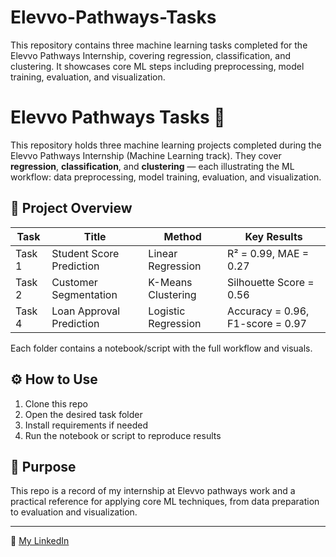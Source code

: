 # Elevvo-Pathways-Tasks
This repository contains three machine learning tasks completed for the Elevvo Pathways Internship, covering regression, classification, and clustering. It showcases core ML steps including preprocessing, model training, evaluation, and visualization.

# Elevvo Pathways Tasks 🚀

This repository holds three machine learning projects completed during the Elevvo Pathways Internship (Machine Learning track). They cover **regression**, **classification**, and **clustering** — each illustrating the ML workflow: data preprocessing, model training, evaluation, and visualization.

## 📂 Project Overview

| Task | Title | Method | Key Results |
|------|-------|--------|-------------|
| Task 1 | Student Score Prediction | Linear Regression | R² = 0.99, MAE = 0.27 |
| Task 2 | Customer Segmentation | K-Means Clustering | Silhouette Score = 0.56 |
| Task 4 | Loan Approval Prediction | Logistic Regression | Accuracy = 0.96, F1-score = 0.97 |

Each folder contains a notebook/script with the full workflow and visuals.

## ⚙️ How to Use

1. Clone this repo  
2. Open the desired task folder  
3. Install requirements if needed  
4. Run the notebook or script to reproduce results  

## 🎯 Purpose

This repo is a record of my internship at Elevvo pathways work and a practical reference for applying core ML techniques, from data preparation to evaluation and visualization.

---

🔗 [My LinkedIn](https://www.linkedin.com/in/mohammed-sa3ied)  

